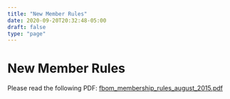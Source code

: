 ```yaml
---
title: "New Member Rules"
date: 2020-09-20T20:32:48-05:00
draft: false
type: "page"
---
```


# New Member Rules

Please read the following PDF:  <a href="/dump/fbom_membership_rules_august_2015.pdf">fbom_membership_rules_august_2015.pdf</a>
